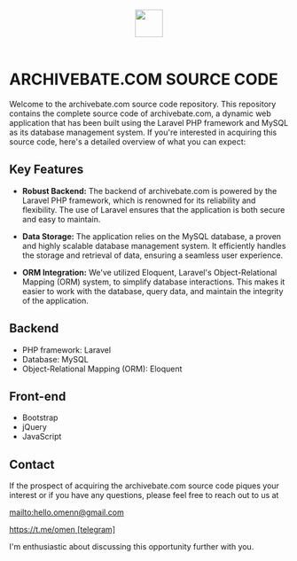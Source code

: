 <div align="center" style="padding:20px 0;margin-bottom:30px;border-radius:15px">
    <img src="https://archivebate.com/logo/logo.png" height="50px"> 
</div>

# ARCHIVEBATE.COM SOURCE CODE

Welcome to the archivebate.com source code repository. This repository contains the complete source code of archivebate.com, a dynamic web application that has been built using the Laravel PHP framework and MySQL as its database management system. If you're interested in acquiring this source code, here's a detailed overview of what you can expect:


## Key Features

- **Robust Backend:** The backend of archivebate.com is powered by the Laravel PHP framework, which is renowned for its reliability and flexibility. The use of Laravel ensures that the application is both secure and easy to maintain.

- **Data Storage:** The application relies on the MySQL database, a proven and highly scalable database management system. It efficiently handles the storage and retrieval of data, ensuring a seamless user experience.

- **ORM Integration:** We've utilized Eloquent, Laravel's Object-Relational Mapping (ORM) system, to simplify database interactions. This makes it easier to work with the database, query data, and maintain the integrity of the application.


## Backend
- PHP framework: Laravel
- Database: MySQL
- Object-Relational Mapping (ORM): Eloquent

## Front-end
- Bootstrap
- jQuery
- JavaScript

## Contact

If the prospect of acquiring the archivebate.com source code piques your interest or if you have any questions, please feel free to reach out to us at

<mailto:hello.omenn@gmail.com>

[https://t.me/omen [telegram]](https://t.me/dezabhog)
 
I'm enthusiastic about discussing this opportunity further with you.

